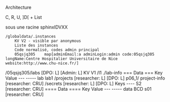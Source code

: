 Architecture

C, R, U, ]D[ + List

sous une racine sphinxIDVXX

    /globaldata/.instances
        KV V2 - visible par anonymous
        Liste des instances
        Code normalisé, codes admin principal
        05qsjq305    map[adminEmail:a adminLogin:admin code:05qsjq305 longName:Centre Hospitalier Universitaire de Nice website:http://www.chu-nice.fr/]

   /05qsjq305/labs [DPO: L] [Admin: L]
        KV V1
        /l1
            ./lab-info
                === Data ===
                Key    Value
                ---    -----
                lab    lab1
            /projects [researcher: L] [DPO: L]
                p06_1/
                    project-info [researcher: CRU]
                    /secrets [researcher: L] [DPO: L]
                        Keys
                        ----
                        S2 [researcher: CRU]
                            ==== Data ====
                            Key     Value
                            ---     -----
                            data    BCD
                        s01 [researcher: CRU]
                        
                        
                        